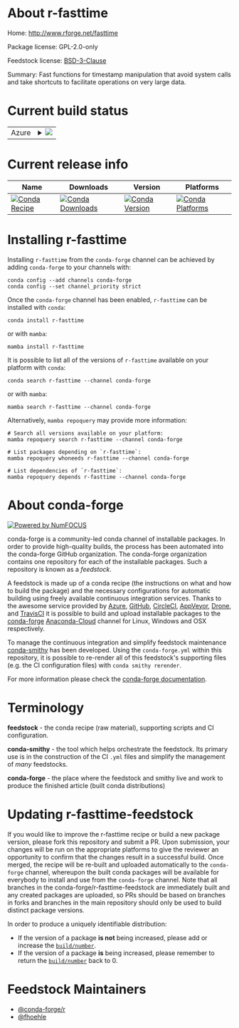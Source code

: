 About r-fasttime
================

Home: http://www.rforge.net/fasttime

Package license: GPL-2.0-only

Feedstock license: [BSD-3-Clause](https://github.com/conda-forge/r-fasttime-feedstock/blob/main/LICENSE.txt)

Summary: Fast functions for timestamp manipulation that avoid system calls and take shortcuts to facilitate operations on very large data.

Current build status
====================


<table>
    
  <tr>
    <td>Azure</td>
    <td>
      <details>
        <summary>
          <a href="https://dev.azure.com/conda-forge/feedstock-builds/_build/latest?definitionId=7154&branchName=main">
            <img src="https://dev.azure.com/conda-forge/feedstock-builds/_apis/build/status/r-fasttime-feedstock?branchName=main">
          </a>
        </summary>
        <table>
          <thead><tr><th>Variant</th><th>Status</th></tr></thead>
          <tbody><tr>
              <td>linux_64_r_base4.1</td>
              <td>
                <a href="https://dev.azure.com/conda-forge/feedstock-builds/_build/latest?definitionId=7154&branchName=main">
                  <img src="https://dev.azure.com/conda-forge/feedstock-builds/_apis/build/status/r-fasttime-feedstock?branchName=main&jobName=linux&configuration=linux_64_r_base4.1" alt="variant">
                </a>
              </td>
            </tr><tr>
              <td>linux_64_r_base4.2</td>
              <td>
                <a href="https://dev.azure.com/conda-forge/feedstock-builds/_build/latest?definitionId=7154&branchName=main">
                  <img src="https://dev.azure.com/conda-forge/feedstock-builds/_apis/build/status/r-fasttime-feedstock?branchName=main&jobName=linux&configuration=linux_64_r_base4.2" alt="variant">
                </a>
              </td>
            </tr><tr>
              <td>osx_64_r_base4.1</td>
              <td>
                <a href="https://dev.azure.com/conda-forge/feedstock-builds/_build/latest?definitionId=7154&branchName=main">
                  <img src="https://dev.azure.com/conda-forge/feedstock-builds/_apis/build/status/r-fasttime-feedstock?branchName=main&jobName=osx&configuration=osx_64_r_base4.1" alt="variant">
                </a>
              </td>
            </tr><tr>
              <td>osx_64_r_base4.2</td>
              <td>
                <a href="https://dev.azure.com/conda-forge/feedstock-builds/_build/latest?definitionId=7154&branchName=main">
                  <img src="https://dev.azure.com/conda-forge/feedstock-builds/_apis/build/status/r-fasttime-feedstock?branchName=main&jobName=osx&configuration=osx_64_r_base4.2" alt="variant">
                </a>
              </td>
            </tr><tr>
              <td>win_64</td>
              <td>
                <a href="https://dev.azure.com/conda-forge/feedstock-builds/_build/latest?definitionId=7154&branchName=main">
                  <img src="https://dev.azure.com/conda-forge/feedstock-builds/_apis/build/status/r-fasttime-feedstock?branchName=main&jobName=win&configuration=win_64_" alt="variant">
                </a>
              </td>
            </tr>
          </tbody>
        </table>
      </details>
    </td>
  </tr>
</table>

Current release info
====================

| Name | Downloads | Version | Platforms |
| --- | --- | --- | --- |
| [![Conda Recipe](https://img.shields.io/badge/recipe-r--fasttime-green.svg)](https://anaconda.org/conda-forge/r-fasttime) | [![Conda Downloads](https://img.shields.io/conda/dn/conda-forge/r-fasttime.svg)](https://anaconda.org/conda-forge/r-fasttime) | [![Conda Version](https://img.shields.io/conda/vn/conda-forge/r-fasttime.svg)](https://anaconda.org/conda-forge/r-fasttime) | [![Conda Platforms](https://img.shields.io/conda/pn/conda-forge/r-fasttime.svg)](https://anaconda.org/conda-forge/r-fasttime) |

Installing r-fasttime
=====================

Installing `r-fasttime` from the `conda-forge` channel can be achieved by adding `conda-forge` to your channels with:

```
conda config --add channels conda-forge
conda config --set channel_priority strict
```

Once the `conda-forge` channel has been enabled, `r-fasttime` can be installed with `conda`:

```
conda install r-fasttime
```

or with `mamba`:

```
mamba install r-fasttime
```

It is possible to list all of the versions of `r-fasttime` available on your platform with `conda`:

```
conda search r-fasttime --channel conda-forge
```

or with `mamba`:

```
mamba search r-fasttime --channel conda-forge
```

Alternatively, `mamba repoquery` may provide more information:

```
# Search all versions available on your platform:
mamba repoquery search r-fasttime --channel conda-forge

# List packages depending on `r-fasttime`:
mamba repoquery whoneeds r-fasttime --channel conda-forge

# List dependencies of `r-fasttime`:
mamba repoquery depends r-fasttime --channel conda-forge
```


About conda-forge
=================

[![Powered by
NumFOCUS](https://img.shields.io/badge/powered%20by-NumFOCUS-orange.svg?style=flat&colorA=E1523D&colorB=007D8A)](https://numfocus.org)

conda-forge is a community-led conda channel of installable packages.
In order to provide high-quality builds, the process has been automated into the
conda-forge GitHub organization. The conda-forge organization contains one repository
for each of the installable packages. Such a repository is known as a *feedstock*.

A feedstock is made up of a conda recipe (the instructions on what and how to build
the package) and the necessary configurations for automatic building using freely
available continuous integration services. Thanks to the awesome service provided by
[Azure](https://azure.microsoft.com/en-us/services/devops/), [GitHub](https://github.com/),
[CircleCI](https://circleci.com/), [AppVeyor](https://www.appveyor.com/),
[Drone](https://cloud.drone.io/welcome), and [TravisCI](https://travis-ci.com/)
it is possible to build and upload installable packages to the
[conda-forge](https://anaconda.org/conda-forge) [Anaconda-Cloud](https://anaconda.org/)
channel for Linux, Windows and OSX respectively.

To manage the continuous integration and simplify feedstock maintenance
[conda-smithy](https://github.com/conda-forge/conda-smithy) has been developed.
Using the ``conda-forge.yml`` within this repository, it is possible to re-render all of
this feedstock's supporting files (e.g. the CI configuration files) with ``conda smithy rerender``.

For more information please check the [conda-forge documentation](https://conda-forge.org/docs/).

Terminology
===========

**feedstock** - the conda recipe (raw material), supporting scripts and CI configuration.

**conda-smithy** - the tool which helps orchestrate the feedstock.
                   Its primary use is in the construction of the CI ``.yml`` files
                   and simplify the management of *many* feedstocks.

**conda-forge** - the place where the feedstock and smithy live and work to
                  produce the finished article (built conda distributions)


Updating r-fasttime-feedstock
=============================

If you would like to improve the r-fasttime recipe or build a new
package version, please fork this repository and submit a PR. Upon submission,
your changes will be run on the appropriate platforms to give the reviewer an
opportunity to confirm that the changes result in a successful build. Once
merged, the recipe will be re-built and uploaded automatically to the
`conda-forge` channel, whereupon the built conda packages will be available for
everybody to install and use from the `conda-forge` channel.
Note that all branches in the conda-forge/r-fasttime-feedstock are
immediately built and any created packages are uploaded, so PRs should be based
on branches in forks and branches in the main repository should only be used to
build distinct package versions.

In order to produce a uniquely identifiable distribution:
 * If the version of a package **is not** being increased, please add or increase
   the [``build/number``](https://docs.conda.io/projects/conda-build/en/latest/resources/define-metadata.html#build-number-and-string).
 * If the version of a package **is** being increased, please remember to return
   the [``build/number``](https://docs.conda.io/projects/conda-build/en/latest/resources/define-metadata.html#build-number-and-string)
   back to 0.

Feedstock Maintainers
=====================

* [@conda-forge/r](https://github.com/conda-forge/r/)
* [@fhoehle](https://github.com/fhoehle/)

